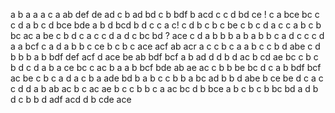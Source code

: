 a
b a
a 
a c
a
ab
def
de ad
c
b
ad bd
c
b
bdf
b
acd
c
c
d
bd ce !
c a
bce
bc
c
c
d
a b
c
d
bce bde
a
b d
bcd
b d
c
c a c!
c d
b c
b
c
be
c
b
c
d
a c
c
a b
c
b
bc ac
a
be
c
b d
c a
c
c
d
a d
c
bc bd ?
ace
c
d a
b
b
b
a b
a b
b
c a
d c
c
c
d
a
a
bcf
c
a
d
a b
b
c
ce
b
c
b
c
ace acf
ab acr
a c
c
b c
a
a b
c
c b
d
abe
c  d
b
b
b a
b
bdf def
acf
d
ace
be ab
bdf bcf
a
b
ad
d
d
b
d
ac
b
cd ae
bc
c b
c
b
d
c
d
a
b
a
ce bc
c
ac
b
a
a b
bcf
bde
ab
ae ac
c b
b
be bc
d
c
a
b
bdf bcf
ac
be
c b
c
a d
a
c
b
a
ade
bd
b
a
b c
c b
b
a
bc ad
b
b d
abe
b
ce be
d c
a
c
c d
d
a
b
ab ac
b
c
ac ae
b c
c
b
b
c
a
ac bc
d b
bce
a
b
c b
c
b
bc bd
a
d
b
d
c b
b
d
adf acd
d b
cde
ace

